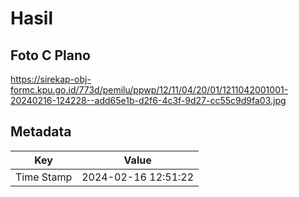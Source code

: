 # Hasil

## Foto C Plano

https://sirekap-obj-formc.kpu.go.id/773d/pemilu/ppwp/12/11/04/20/01/1211042001001-20240216-124228--add65e1b-d2f6-4c3f-9d27-cc55c9d9fa03.jpg


## Metadata

| Key        | Value               |
| ---------- | ------------------- |
| Time Stamp | 2024-02-16 12:51:22 |



